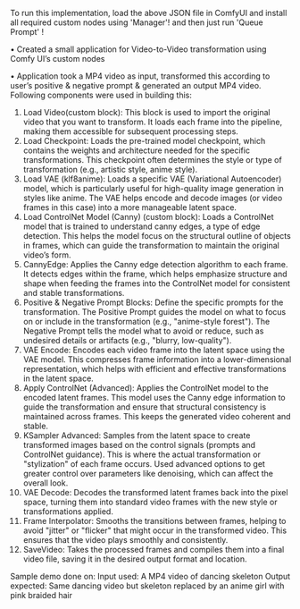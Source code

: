 To run this implementation, load the above JSON file in ComfyUI and install all required custom nodes using 'Manager'! and then just run 'Queue Prompt' !

•	Created a small application for Video-to-Video transformation using Comfy UI’s custom nodes

•	Application took a MP4 video as input, transformed this according to user’s positive & negative prompt & generated an output MP4 video. Following components were used in building this:
1. Load Video(custom block): This block is used to import the original video that you want to transform. It loads each frame into the pipeline, making them accessible for subsequent processing steps.
2. Load Checkpoint: Loads the pre-trained model checkpoint, which contains the weights and architecture needed for the specific transformations. This checkpoint often determines the style or type of transformation (e.g., artistic style, anime style).
3. Load VAE (klf8anime): Loads a specific VAE (Variational Autoencoder) model, which is particularly useful for high-quality image generation in styles like anime. The VAE helps encode and decode images (or video frames in this case) into a more manageable latent space.
4. Load ControlNet Model (Canny) (custom block): Loads a ControlNet model that is trained to understand canny edges, a type of edge detection. This helps the model focus on the structural outline of objects in frames, which can guide the transformation to maintain the original video’s form.
5. CannyEdge: Applies the Canny edge detection algorithm to each frame. It detects edges within the frame, which helps emphasize structure and shape when feeding the frames into the ControlNet model for consistent and stable transformations.
6. Positive & Negative Prompt Blocks: Define the specific prompts for the transformation. The Positive Prompt guides the model on what to focus on or include in the transformation (e.g., "anime-style forest"). The Negative Prompt tells the model what to avoid or reduce, such as undesired details or artifacts (e.g., "blurry, low-quality").
7. VAE Encode: Encodes each video frame into the latent space using the VAE model. This compresses frame information into a lower-dimensional representation, which helps with efficient and effective transformations in the latent space.
8. Apply ControlNet (Advanced): Applies the ControlNet model to the encoded latent frames. This model uses the Canny edge information to guide the transformation and ensure that structural consistency is maintained across frames. This keeps the generated video coherent and stable.
9. KSampler Advanced: Samples from the latent space to create transformed images based on the control signals (prompts and ControlNet guidance). This is where the actual transformation or "stylization" of each frame occurs. Used advanced options to get greater control over parameters like denoising, which can affect the overall look.
10. VAE Decode: Decodes the transformed latent frames back into the pixel space, turning them into standard video frames with the new style or transformations applied.
11. Frame Interpolator: Smooths the transitions between frames, helping to avoid "jitter" or "flicker" that might occur in the transformed video. This ensures that the video plays smoothly and consistently.
12. SaveVideo: Takes the processed frames and compiles them into a final video file, saving it in the desired output format and location.

Sample demo done on:
Input used: A MP4 video of dancing skeleton
Output expected: Same dancing video but skeleton replaced by an anime girl with pink braided hair

